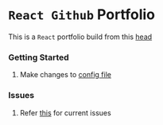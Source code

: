 # `React Github` Portfolio

This is a `React` portfolio build from this [head](https://github.com/github/personal-website)

### Getting Started

1. Make changes to [config file](./src/config/Config.tsx)

### Issues

1. Refer [this](/../../issues/1) for current issues